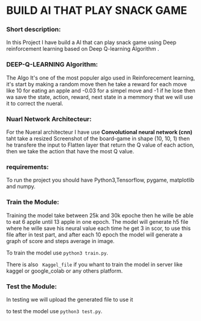 # **BUILD  AI THAT PLAY SNACK GAME**

### **Short description:**
In this Project I have build a AI that can play snack game using Deep reinforcement learning based on Deep Q-learning Algorithm .

### **DEEP-Q-LEARNING Algorithm:**
The Algo It's one of the most populer algo used in Reinforecement learning, it's start by making a random move then he take a reward for each move like 10 for eating an apple and -0.03 for a simpel move and -1 if he lose then wa save the state, action, reward, next state in a memmory that we will use it to correct the nueral.
### **Nuarl Network Architecteur:**
For the Nueral architecteur I have use **Convolutional neural network (cnn)** taht take a resized  Screenshot of the board-game in shape (10, 10, 1) then he transfere the input to Flatten layer that return the Q value of each action, then we take the action that have the most Q value.
###  **requirements:**
To run the project you should have Python3,Tensorflow, pygame, matplotlib and numpy.
### **Train the Module:**
Training the model take between 25k and 30k epoche then he wille be able to eat 6 apple until 13 apple in one epoch. The model will generate h5 file where he wille save his neural value each time he get 3 in scor, to use this file after in test part, and after each 10 epoch the model will generate a graph of score and steps average in image. 

To train the model use `python3 train.py`.

There is also ` Kaggel_file` if you whant to train the model in server like kaggel or google_colab or any others platform.
### **Test the Module:**
In testing we will upload the generated file to use it 

to test the model use `python3 test.py`.
